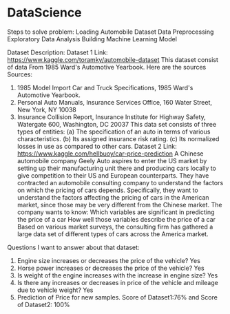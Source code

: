 # DataScience

Steps to solve problem:
Loading Automobile Dataset
Data Preprocessing
Exploratory Data Analysis
Building Machine Learning Model

Dataset Description: 
Dataset 1
Link: https://www.kaggle.com/toramky/automobile-dataset 
This dataset consist of data From 1985 Ward's Automotive Yearbook. Here are the sources
Sources:
1) 1985 Model Import Car and Truck Specifications, 1985 Ward's Automotive Yearbook.
2) Personal Auto Manuals, Insurance Services Office, 160 Water Street, New York, NY 10038
3) Insurance Collision Report, Insurance Institute for Highway Safety, Watergate 600, Washington, DC 20037
This data set consists of three types of entities: 
(a) The specification of an auto in terms of various characteristics.
(b) Its assigned insurance risk rating. 
(c) Its normalized losses in use as compared to other cars.
Dataset 2
Link: https://www.kaggle.com/hellbuoy/car-price-prediction 
A Chinese automobile company Geely Auto aspires to enter the US market by setting up their manufacturing unit there and producing cars locally to give competition to their US and European counterparts.
They have contracted an automobile consulting company to understand the factors on which the pricing of cars depends. Specifically, they want to understand the factors affecting the pricing of cars in the American market, since those may be very different from the Chinese market. The company wants to know:
Which variables are significant in predicting the price of a car
How well those variables describe the price of a car
Based on various market surveys, the consulting firm has gathered a large data set of different types of cars across the America market.

Questions I want to answer about that dataset:
1. Engine size increases or decreases the price of the vehicle?
Yes
2. Horse power increases or decreases the price of the vehicle?
Yes
3. Is weight of the engine increases with the increase in engine size?
Yes
4. Is there any increases or decreases in price of the vehicle and mileage due to vehicle weight?
Yes
5. Prediction of Price for new samples.
Score of Dataset1:76% and Score of Dataset2: 100%
